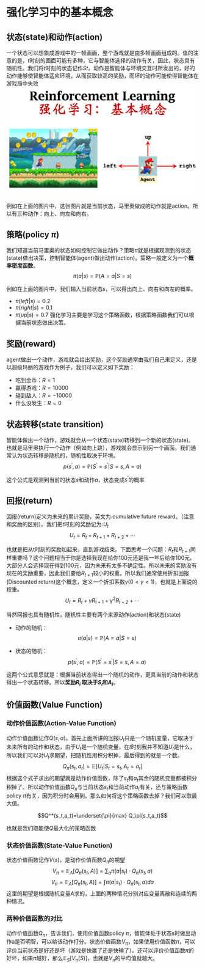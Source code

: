 # 强化学习中的基本概念
## 状态(state)和动作(action)
一个状态可以想象成游戏中的一帧画面，整个游戏就是由多帧画面组成的。值的注意的是，$t$时刻的画面可能有多种，它与智能体选择的动作有关，因此，状态具有随机性。我们将$t$时刻的状态记作$St$。动作是智能体与环境交互时所发出的，好的动作能够使智能体适应环境，从而获取较高的奖励，而坏的动作可能使得智能体在游戏局中失败
 ![基本概念](./imgs/cover1.png)

例如在上面的图片中，这张图片就是当前状态，马里奥做成的动作就是action。所以有三种动作：向上、向左和向右。

## 策略(policy $\pi$)
我们知道当前马里奥的状态如何控制它做出动作？策略$\pi$就是根据观测到的状态(state)做出决策，控制智能体(agent)做出动作(action)。策略一般定义为一个**概率密度函数**。
$$\pi(a|s)=\mathbb{P}(A=a|S=s)$$

例如在上面的图片中，我们输入当前状态$s$，可以得出向上、向右和向左的概率。
* $\pi(left|s)=0.2$
* $\pi(right|s)=0.1$
* $\pi(up|s)=0.7$
强化学习主要是学习这个策略函数，根据策略函数我们可以根据当前状态做出决策。

## 奖励(reward)
agent做出一个动作，游戏就会给出奖励，这个奖励通常由我们自己来定义，还是以超级玛丽的游戏作为例子，我们可以定义如下奖励：
* 吃到金币：$R=1$
* 赢得游戏：$R=10000$
* 碰到敌人：$R=-10000$
* 什么没发生：$R=0$

## 状态转移(state transition)
智能体做出一个动作，游戏就会从一个状态(state)转移到一个新的状态(state)。也就是马里奥执行一个动作（例如向上跳），游戏就会显示到另一个画面。我们通常认为状态转移是随机的，随机性取决于环境。
$$p(s^\prime,a)=\mathbb{P}(S^\prime=s^\prime|S=s,A=a)$$

这个公式是观测到当前的状态$s$和动作$a$，状态变成$s^\prime$的概率

## 回报(return)
回报(return)定义为未来的累计奖励，英文为:cumulative future reward。（注意和奖励的区别）。我们把$t$时刻的奖励记为:$U_t$
$$U_t=R_t+R_{t+1}+R_{t+2}+\cdots$$

也就是把从t时刻的奖励加起来，直到游戏结束。下面思考一个问题：$R_t$和$R_{t+1}$同样重要吗？这个问题相当于你是选择我现在给你100元还是我一年后给你100元。大部分人会选择现在得到100元，因为未来有太多不确定性。所以未来的奖励没有现在的奖励重要，因此我们要给$R_{t+1}$较小的权重。所以我们通常使用折扣回报(Discounted return)这个概念，定义一个折扣系数$\gamma(0<\gamma<1)$，也就是上面说的权重。
$$U_t=R_t+\gamma R_{t+1}+\gamma ^2R_{t+2}+\cdots$$

当然回报也具有随机性，随机性主要有两个来源动作(action)和状态(state)

* 动作的随机：$$\pi(a|s)=\mathbb{P}(A=a|S=s)$$

* 状态的随机：$$p(s^\prime,a)=\mathbb{P}(S^\prime=s^\prime|S=s,A=a)$$

这两个公式意思就是：根据当前状态得出一个随机的动作，更具当前的动作和状态得出一个状态转移。所以**奖励$R_i$ 取决于$S_i$和$A_i$**。

## 价值函数(Value Function)
### 动作价值函数(Action-Value Function)
动作价值函数记作$Q(s,a)$。首先上面所讲的回报$U_t$只是一个随机变量，它取决于未来所有的动作和状态，由于$U_t$是一个随机变量，在$t$时刻我并不知道$U_t$是什么，所以我们可以对$U_t$求期望，把随机性用积分积掉，最后得到的就是一个数。
$$Q_\pi(s_t,a_t)=\mathbb{E}[U_t|S_t=s_t,A_t=a_t] $$
根据这个式子求出的期望就是动作价值函数，除了$s_t$和$a_t$其余的随机变量都被积分积掉了。所以动作价值函数$Q_\pi$与当前状态$s_t$和当前动作$a_t$有关，还与策略函数policy $\pi$有关，因为积分时会用到。那么如何将这个策略函数去掉？我们可以取最大值。

$$Q^*(s_t,a_t)=\underset{\pi}{max} Q_\pi(s_t,a_t)$$

也就是我们取能使$Q$最大化的策略函数

### 状态价值函数(State-Value Function)
状态价值函数记作$V(s)$，是动作价值函数$Q_\pi$的期望
$$V_\pi=\mathbb{E}_A[Q_\pi(s_t,A)]= {\textstyle \sum_{a}}\pi(a|s_t)\cdot Q_\pi(s_t,a)  $$
$$V_\pi=\mathbb{E}_A[Q_\pi(s_t,A)]=  \int \pi(a|s_t)\cdot Q_\pi(s_t,a) da $$
这里的期望是根据随机变量$A$求的，上面的两种情况分别对应变量离散和连续的两种情况。

### 两种价值函数的对比
动作价值函数$Q_\pi$，告诉我们，使用价值函数policy $\pi$，智能体处于状态s时做出动作a是否明智，可以给该动作打分。状态价值函数$V_\pi$，如果使用价值函数$\pi$，可以评价当前状态是好还是坏（游戏是快赢了还是快输了）。还可以评价价值函数$\pi$的好坏，如果$\pi$越好，那么$\mathbb{E}_S[V_\pi(S)]$，也就是$V_\pi$的平均值就越大。